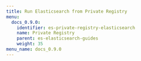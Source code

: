 ```yaml
---
title: Run Elasticsearch from Private Registry
menu:
  docs_0.9.0:
    identifier: es-private-registry-elasticsearch
    name: Private Registry
    parent: es-elasticsearch-guides
    weight: 35
menu_name: docs_0.9.0
---
```


